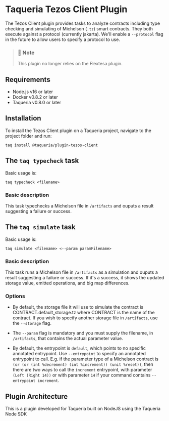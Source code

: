 # Taqueria Tezos Client Plugin

The Tezos Client plugin provides tasks to analyze contracts including type checking and simulating of Michelson (`.tz`) smart contracts. They both execute against a protocol (currently jakarta). We'll enable a `--protocol` flag in the future to allow users to specify a protocol to use.

> ### :page_with_curl: Note
> This plugin no longer relies on the Flextesa plugin.

## Requirements

- Node.js v16 or later
- Docker v0.8.2 or later
- Taqueria v0.8.0 or later

## Installation

To install the Tezos Client plugin on a Taqueria project, navigate to the project folder and run:
```shell
taq install @taqueria/plugin-tezos-client
```

## The `taq typecheck` task

Basic usage is:
```shell
taq typecheck <filename>
```

### Basic description
This task typechecks a Michelson file in `/artifacts` and ouputs a result suggesting a failure or success.

## The `taq simulate` task

Basic usage is:
```shell
taq simulate <filename> <--param paramFilename>
```

### Basic description
This task runs a Michelson file in `/artifacts` as a simulation and ouputs a result suggesting a failure or success. If it's a success, it shows the updated storage value, emitted operations, and big map differences.

### Options

- By default, the storage file it will use to simulate the contract is CONTRACT.default_storage.tz where CONTRACT is the name of the contract. If you wish to specify another storage file in `/artifacts`, use the `--storage` flag.

- The `--param` flag is mandatory and you must supply the filename, in `/artifacts`, that contains the actual parameter value.

- By default, the entrypoint is `default`, which points to no specific annotated entrypoint. Use `--entrypoint` to specify an annotated entrypoint to call. E.g. if the parameter type of a Michelson contract is `(or (or (int %decrement) (int %increment)) (unit %reset))`, then there are two ways to call the `increment` entrypoint, with parameter `(Left (Right 14))` or with parameter `14` if your command contains `--entrypoint increment`.

## Plugin Architecture

This is a plugin developed for Taqueria built on NodeJS using the Taqueria Node SDK
